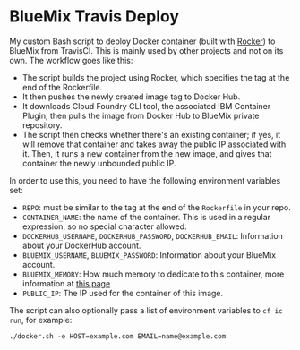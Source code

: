 BlueMix Travis Deploy
=====================

My custom Bash script to deploy Docker container (built with [Rocker](https://github.com/grammarly/rocker)) to BlueMix from TravisCI.
This is mainly used by other projects and not on its own.
The workflow goes like this:

- The script builds the project using Rocker,
which specifies the tag at the end of the Rockerfile.
- It then pushes the newly created image tag to Docker Hub.
- It downloads Cloud Foundry CLI tool,
the associated IBM Container Plugin,
then pulls the image from Docker Hub to BlueMix private repository.
- The script then checks whether there's an existing container;
if yes, it will remove that container and takes away the public IP associated with it.
Then, it runs a new container from the new image,
and gives that container the newly unbounded public IP.


In order to use this, you need to have the following environment variables set:

- `REPO`: must be similar to the tag at the end of the `Rockerfile` in your repo.
- `CONTAINER_NAME`: the name of the container.
This is used in a regular expression, so no special character allowed.
- `DOCKERHUB_USERNAME`, `DOCKERHUB_PASSWORD`, `DOCKERHUB_EMAIL`:
Information about your DockerHub account.
- `BLUEMIX_USERNAME`, `BLUEMIX_PASSWORD`:
Information about your BlueMix account.
- `BLUEMIX_MEMORY`: How much memory to dedicate to this container,
more information at [this page](https://console.ng.bluemix.net/docs/containers/container_cli_reference_cfic.html#container_cli_reference_cfic__run)
- `PUBLIC_IP`: The IP used for the container of this image.

The script can also optionally pass a list of environment variables to `cf ic run`,
for example:

```
./docker.sh -e HOST=example.com EMAIL=name@example.com
```